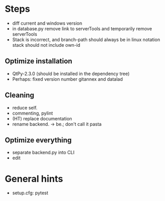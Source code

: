 # Steps
- diff current and windows version
- in database.py remove link to serverTools and temporarily remove serverTools
- Stack is incorrect, and branch-path should always be in linux notation
  stack should not include own-id

## Optimize installation
- QtPy-2.3.0 (should be installed in the dependency tree)
- Perhaps: fixed version number gitannex and datalad

## Cleaning
- reduce self.
- commenting, pylint
- (HT) replace documentation
- rename backend. -> be.; don't call it pasta

## Optimize everything
- separate backend.py into CLI
- edit

# General hints
- setup.cfg: pytest


